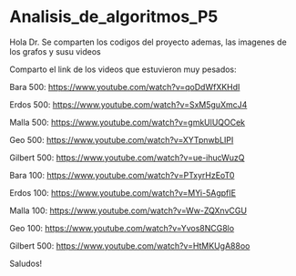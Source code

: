 # Analisis_de_algoritmos_P5

Hola Dr. Se comparten los codigos del proyecto ademas, las imagenes de los grafos y susu videos


Comparto el link de los videos que estuvieron muy pesados:

Bara 500:
https://www.youtube.com/watch?v=qoDdWfXKHdI

Erdos 500:
https://www.youtube.com/watch?v=SxM5guXmcJ4

Malla 500:
https://www.youtube.com/watch?v=gmkUlUQOCek

Geo 500:
https://www.youtube.com/watch?v=XYTpnwbLIPI

Gilbert 500:
https://www.youtube.com/watch?v=ue-ihucWuzQ

Bara 100:
https://www.youtube.com/watch?v=PTxyrHzEoT0

Erdos 100:
https://www.youtube.com/watch?v=MYi-5AgpfIE

Malla 100:
https://www.youtube.com/watch?v=Ww-ZQXnvCGU

Geo 100:
https://www.youtube.com/watch?v=Yvos8NCG8lo

Gilbert 500:
https://www.youtube.com/watch?v=HtMKUgA88oo


Saludos!
